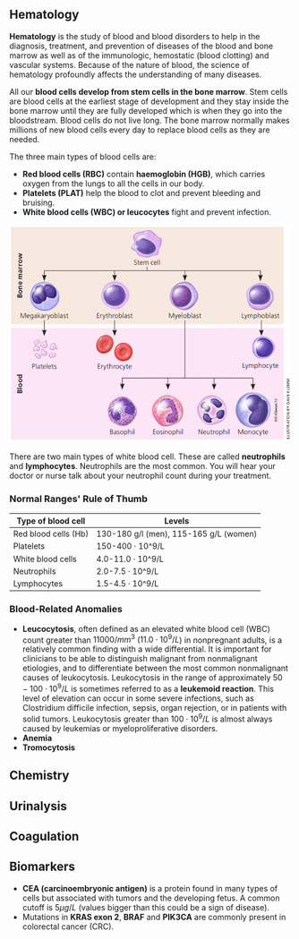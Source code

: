 ## Hematology

**Hematology** is the study of blood and blood disorders to help in the diagnosis, treatment, and prevention of diseases of the blood and bone marrow as well as of the immunologic, hemostatic (blood clotting) and vascular systems. Because of the nature of blood, the science of hematology profoundly affects the understanding of many diseases.

All our **blood cells develop from stem cells in the bone marrow**. Stem cells are blood cells at the earliest stage of development and they stay inside the bone marrow until they are fully developed which is when they go into the bloodstream. Blood cells do not live long. The bone marrow normally makes millions of new blood cells every day to replace blood cells as they are needed.

The three main types of blood cells are:

* **Red blood cells (RBC)** contain **haemoglobin (HGB)**, which carries oxygen from the lungs to all the cells in our body.
* **Platelets (PLAT)** help the blood to clot and prevent bleeding and bruising.
* **White blood cells (WBC) or leucocytes** fight and prevent infection.

![Blood cells](../images/blood.png "Blood cells")

There are two main types of white blood cell. These are called **neutrophils** and **lymphocytes**. Neutrophils are the most common. You will hear your doctor or nurse talk about your neutrophil count during your treatment.

### Normal Ranges' Rule of Thumb 

| **Type of blood cell** | **Levels**                             |
|------------------------|----------------------------------------|
| Red blood cells (Hb)   | 130-180 g/l (men), 115-165 g/L (women) |
| Platelets              | 150-400 · 10^9/L                       |
| White blood cells      | 4.0-11.0 · 10^9/L                      |
| Neutrophils            | 2.0-7.5 · 10^9/L                       |
| Lymphocytes            | 1.5-4.5 · 10^9/L                       |

### Blood-Related Anomalies

* **Leucocytosis**, often defined as an elevated white blood cell (WBC) count greater than $11000/mm^3$ ($11.0 \cdot 10^9/L$) in nonpregnant adults, is a relatively common finding with a wide differential. It is important for clinicians to be able to distinguish malignant from nonmalignant etiologies, and to differentiate between the most common nonmalignant causes of leukocytosis. Leukocytosis in the range of approximately $50-100 \cdot 10^9/L$ is sometimes referred to as a **leukemoid reaction**. This level of elevation can occur in some severe infections, such as Clostridium difficile infection, sepsis, organ rejection, or in patients with solid tumors. Leukocytosis greater than $100 \cdot 10^9/L$ is almost always caused by leukemias or myeloproliferative disorders.
* **Anemia**
* **Tromocytosis**

## Chemistry

## Urinalysis

## Coagulation

## Biomarkers

* **CEA (carcinoembryonic antigen)** is a protein found in many types of cells but associated with tumors and the developing fetus. A common cutoff is $5 \mu g/L$ (values bigger than this could be a sign of disease).
* Mutations in **KRAS exon 2**, **BRAF** and **PIK3CA** are commonly present in colorectal cancer (CRC).
